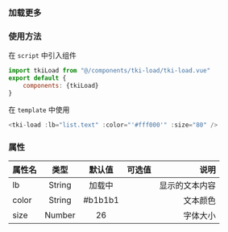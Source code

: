 ### 加载更多

### 使用方法
在 `script` 中引入组件
``` javascript
import tkiLoad from "@/components/tki-load/tki-load.vue"
export default {
    components: {tkiLoad}
}
```
在 `template` 中使用
``` javascript
<tki-load :lb="list.text" :color="'#fff000'" :size="80" />
```
### 属性

|属性名|类型|默认值|可选值|说明|
|:-|:-:|:--:|:--:|-:|
|lb|String|加载中| |显示的文本内容|
|color|String|#b1b1b1| |文本颜色|
|size|Number|26| |字体大小|
